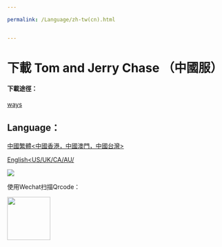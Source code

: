 ```yaml
---

permalink: /Language/zh-tw(cn).html


---
```

# 下載 Tom and Jerry Chase （中國服）

#### 下載途徑：
[ways](/dowmload-ways.html)
## Language：

[中國繁體<中國香港，中國澳門，中國台灣>](#)

[English<US/UK/CA/AU/](/#)

<a href="https://github.com/he21o/Dowmload-the-Tom-and-Jerry-Chase-CN">
<img border="0" src="https://s.cn.bing.net/th?id=OJ.b4JIBX4qc40CKw&pid=MsnJVFeeds&w=32&h=32" />
</a>

使用Wechat扫描Qrcode：

<img src="//neteasytoms.suijiong.top/files/qr_wx_edba054.jpg" width="100.2" height="100">
